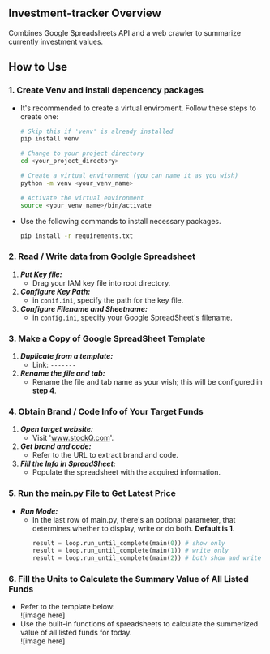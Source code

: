 ## Investment-tracker Overview
Combines Google Spreadsheets API and a web crawler to summarize currently investment values.

## How to Use

### 1. Create Venv and install depencency packages
- It's recommended to create a virtual enviroment. Follow these steps to create one:  
    ```bash
    # Skip this if 'venv' is already installed
    pip install venv

    # Change to your project directory
    cd <your_project_directory>

    # Create a virtual environment (you can name it as you wish)
    python -m venv <your_venv_name>

    # Activate the virtual environment
    source <your_venv_name>/bin/activate
    ```

- Use the following commands to install necessary packages.
    ```bash
    pip install -r requirements.txt
    ```


### 2. Read / Write data from Goolgle Spreadsheet
1. ***Put Key file:***
    - Drag your IAM key file into root directory.
2. ***Configure Key Path:***
    - in `conif.ini`, specify the path for the key file.
3. ***Configure Filename and Sheetname:*** 
    - in `config.ini`, specify your Google SpreadSheet's filename.

### 3. Make a Copy of Google SpreadSheet Template
1. ***Duplicate from a template:***
    - Link: `-------`
2. ***Rename the file and tab:*** 
    - Rename the file and tab name as your wish; this will be configured in  **step 4**. 

### 4. Obtain Brand / Code Info of Your Target Funds
1. ***Open target website:*** 
    - Visit 'www.stockQ.com'.
2. ***Get brand and code:*** 
    - Refer to the URL to extract brand and code.
3. ***Fill the Info in SpreadSheet:*** 
    - Populate the spreadsheet with the acquired information.

### 5. Run the main.py File to Get Latest Price
- ***Run Mode:*** 
    - In the last row of main.py, there's an optional parameter, that determines whether to display, write or do both. **Default is 1**.
        ```python
        result = loop.run_until_complete(main(0)) # show only
        result = loop.run_until_complete(main(1)) # write only
        result = loop.run_until_complete(main(2)) # both show and write
        ```

### 6. Fill the Units to Calculate the Summary Value of All Listed Funds
- Refer to the template below:  
    ![image here]
- Use the built-in functions of spreadsheets to calculate the summerized value of all listed funds for today.  
    ![image here]

